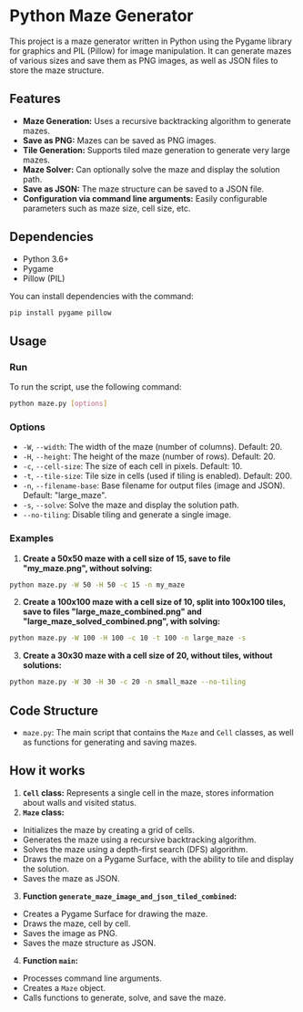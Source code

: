 # Python Maze Generator

This project is a maze generator written in Python using the Pygame library for graphics and PIL (Pillow) for image manipulation. It can generate mazes of various sizes and save them as PNG images, as well as JSON files to store the maze structure.

## Features

- **Maze Generation:** Uses a recursive backtracking algorithm to generate mazes.
- **Save as PNG:** Mazes can be saved as PNG images.
- **Tile Generation:** Supports tiled maze generation to generate very large mazes.
- **Maze Solver:** Can optionally solve the maze and display the solution path.
- **Save as JSON:** The maze structure can be saved to a JSON file.
- **Configuration via command line arguments:** Easily configurable parameters such as maze size, cell size, etc.

## Dependencies

- Python 3.6+
- Pygame
- Pillow (PIL)

You can install dependencies with the command:

```bash
pip install pygame pillow
```

## Usage

### Run

To run the script, use the following command:

```bash
python maze.py [options]
```

### Options

- `-W`, `--width`: The width of the maze (number of columns). Default: 20.
- `-H`, `--height`: The height of the maze (number of rows). Default: 20.
- `-c`, `--cell-size`: The size of each cell in pixels. Default: 10.
- `-t`, `--tile-size`: Tile size in cells (used if tiling is enabled). Default: 200.
- `-n`, `--filename-base`: Base filename for output files (image and JSON). Default: "large\_maze".
- `-s`, `--solve`: Solve the maze and display the solution path.
- `--no-tiling`: Disable tiling and generate a single image.

### Examples

1. **Create a 50x50 maze with a cell size of 15, save to file "my_maze.png", without solving:**

```bash
python maze.py -W 50 -H 50 -c 15 -n my_maze
```

2. **Create a 100x100 maze with a cell size of 10, split into 100x100 tiles, save to files "large_maze_combined.png" and "large_maze_solved_combined.png", with solving:**

```bash
python maze.py -W 100 -H 100 -c 10 -t 100 -n large_maze -s
```

3. **Create a 30x30 maze with a cell size of 20, without tiles, without solutions:**

```bash
python maze.py -W 30 -H 30 -c 20 -n small_maze --no-tiling
```

## Code Structure

- `maze.py`: The main script that contains the `Maze` and `Cell` classes, as well as functions for generating and saving mazes.

## How it works

1. **`Cell` class:** Represents a single cell in the maze, stores information about walls and visited status.
2. **`Maze` class:**
- Initializes the maze by creating a grid of cells.
- Generates the maze using a recursive backtracking algorithm.
- Solves the maze using a depth-first search (DFS) algorithm.
- Draws the maze on a Pygame Surface, with the ability to tile and display the solution.
- Saves the maze as JSON.
3. **Function `generate_maze_image_and_json_tiled_combined`:**
- Creates a Pygame Surface for drawing the maze.
- Draws the maze, cell by cell.
- Saves the image as PNG.
- Saves the maze structure as JSON.
4. **Function `main`:**
- Processes command line arguments.
- Creates a `Maze` object.
- Calls functions to generate, solve, and save the maze.

